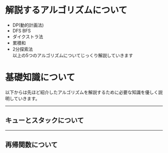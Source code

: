 

# 解説するアルゴリズムについて
- DP(動的計画法)
- DFS BFS
- ダイクストラ法
- 累積和
- 2分探索法  
以上の5つのアルゴリズムについてじっくり解説していきます
# 基礎知識について
以下からは先ほど紹介したアルゴリズムを解説するために必要な知識を優しく説明していきます。

---
## キューとスタックについて
---
## 再帰関数について
